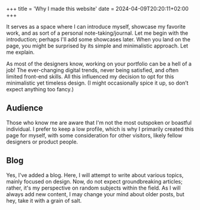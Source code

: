 +++
title = 'Why I made this website'
date = 2024-04-09T20:20:11+02:00
+++


It serves as a space where I can introduce myself, showcase my favorite work, and as sort of a personal note-taking/journal. Let me begin with the introduction; perhaps I'll add some showcases later. When you land on the page, you might be surprised by its simple and minimalistic approach. Let me explain.

As most of the designers know, working on your portfolio can be a hell of a job! The ever-changing digital trends, never being satisfied, and often limited front-end skills. All this influenced my decision to opt for this minimalistic yet timeless design. (I might occasionally spice it up, so don’t expect anything too fancy.)

## Audience
Those who know me are aware that I'm not the most outspoken or boastful individual. I prefer to keep a low profile, which is why I primarily created this page for myself, with some consideration for other visitors, likely fellow designers or product people.

## Blog
Yes, I've added a blog. Here, I will attempt to write about various topics, mainly focused on design. Now, do not expect groundbreaking articles; rather, it's my perspective on random subjects within the field. As I will always add new content, I may change your mind about older posts, but hey, take it with a grain of salt.
